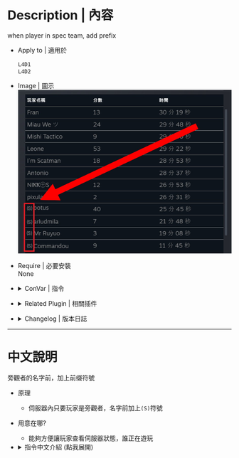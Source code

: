 # Description | 內容
when player in spec team, add prefix

* Apply to | 適用於
    ```
    L4D1
    L4D2
    ```

* Image | 圖示
    <br/>![l4d_spectator_prefix_1](image/l4d_spectator_prefix_1.jpg)

* Require | 必要安裝
<br/>None

* <details><summary>ConVar | 指令</summary>

    * cfg/sourcemod/l4d_spectator_prefix.cfg
        ```php
        // 0=Plugin off, 1=Plugin on.
        l4d_spectator_prefix_allow "1"

        // Turn on the plugin in these game modes, separate by commas (no spaces). (Empty = all).
        l4d_spectator_prefix_modes ""

        // Turn off the plugin in these game modes, separate by commas (no spaces). (Empty = none).
        l4d_spectator_prefix_modes_off ""

        // Turn on the plugin in these game modes. 0=All, 1=Coop, 2=Survival, 4=Versus, 8=Scavenge. Add numbers together.
        l4d_spectator_prefix_modes_tog "0"

        // Determine your preferred type of Spectator Prefix
        l4d_spectator_prefix_type "(S)"
        ```
</details>

* <details><summary>Related Plugin | 相關插件</summary>
	
	1. [l4d_name_prefix_game](https://github.com/fbef0102/Game-Private_Plugin/tree/main/L4D_插件/Server_%E4%BC%BA%E6%9C%8D%E5%99%A8/l4d_name_prefix_game): Set Prefix Name based on team, character, infected class
    	* 根據玩家的狀態與所在隊伍在名字前面增加前輟
</details>

* <details><summary>Changelog | 版本日誌</summary>

    * v1.4 (2024-2-27)
        * Hide change-name message

    * v1.3 (2024-1-31)
        * Remake code, convert code to latest syntax

    * v1.2
        * Initial Release
</details>

- - - -
# 中文說明
旁觀者的名字前，加上前缀符號

* 原理
    * 伺服器內只要玩家是旁觀者，名字前加上```(S)```符號

* 用意在哪?
    * 能夠方便讓玩家查看伺服器狀態，誰正在遊玩

* <details><summary>指令中文介紹 (點我展開)</summary>

    * cfg/sourcemod/l4d_spectator_prefix.cfg
        ```php
        // 0=關閉插件, 1=啟動插件
        l4d_spectator_prefix_allow "1"

        // 什麼模式下啟動此插件, 逗號區隔 (無空白). (留白 = 所有模式)
        l4d_spectator_prefix_modes ""

        // 什麼模式下關閉此插件, 逗號區隔 (無空白). (留白 = 無)
        l4d_spectator_prefix_modes_off ""

        // 什麼模式下啟動此插件. 0=所有模式, 1=戰役, 2=生存, 4=對抗, 8=清道夫. 請將數字相加起來
        l4d_spectator_prefix_modes_tog "0"

        // 設置旁觀者名字前缀符號
        l4d_spectator_prefix_type "(S)"
        ```
</details>